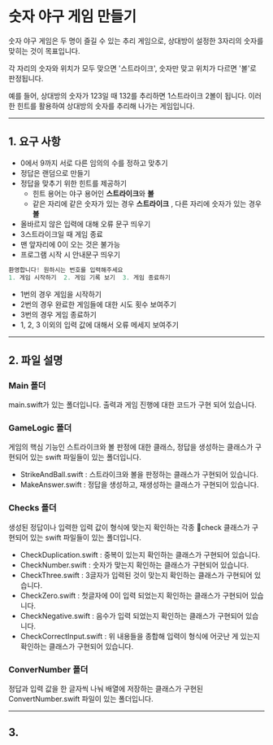 # 숫자 야구 게임 만들기

숫자 야구 게임은 두 명이 즐길 수 있는 추리 게임으로, 상대방이 설정한 3자리의 숫자를 맞히는 것이 목표입니다. 

각 자리의 숫자와 위치가 모두 맞으면 '스트라이크', 숫자만 맞고 위치가 다르면 '볼'로 판정됩니다. 

예를 들어, 상대방의 숫자가 123일 때 132를 추리하면 1스트라이크 2볼이 됩니다. 이러한 힌트를 활용하여 상대방의 숫자를 추리해 나가는 게임입니다.

---

## 1. 요구 사항
+   0에서 9까지 서로 다른 임의의 수를 정하고 맞추기
+   정답은 랜덤으로 만들기
+   정답을 맞추기 위한 힌트를 제공하기
    +   힌트 용어는 야구 용어인 **스트라이크**와 **볼**
    +   같은 자리에 같은 숫자가 있는 경우 **스트라이크** , 다른 자리에 숫자가 있는 경우 **볼**
+   올바르지 않은 입력에 대해 오류 문구 띄우기
+   3스트라이크일 때 게임 종료
+   맨 앞자리에 0이 오는 것은 불가능
+   프로그램 시작 시 안내문구 띄우기
```swift
환영합니다! 원하시는 번호를 입력해주세요
1. 게임 시작하기  2. 게임 기록 보기  3. 게임 종료하기
```
+   1번의 경우 게임을 시작하기
+   2번의 경우 완료한 게임들에 대한 시도 횟수 보여주기
+   3번의 경우 게임 종료하기
+   1, 2, 3 이외의 입력 값에 대해서 오류 메세지 보여주기

---

## 2. 파일 설명
### Main 폴더

main.swift가 있는 폴더입니다. 출력과 게임 진행에 대한 코드가 구현 되어 있습니다.

### GameLogic 폴더
게임의 핵심 기능인 스트라이크와 볼 판정에 대한 클래스, 정답을 생성하는 클래스가 구현되어 있는 swift 파일들이 있는 폴더입니다.
+ StrikeAndBall.swift : 스트라이크와 볼을 판정하는 클래스가 구현되어 있습니다.
+ MakeAnswer.swift : 정답을 생성하고, 재생성하는 클래스가 구현되어 있습니다.

### Checks 폴더
생성된 정답이나 입력한 입력 값이 형식에 맞는지 확인하는 각종 check 클래스가 구현되어 있는 swift 파일들이 있는 폴더입니다.

+   CheckDuplication.swift : 중복이 있는지 확인하는 클래스가 구현되어 있습니다.
+   CheckNumber.swift : 숫자가 맞는지 확인하는 클래스가 구현되어 있습니다.
+   CheckThree.swift : 3글자가 입력된 것이 맞는지 확인하는 클래스가 구현되어 있습니다.
+   CheckZero.swift : 첫글자에 0이 입력 되었는지 확인하는 클래스가 구현되어 있습니다.
+   CheckNegative.swift : 음수가 입력 되었는지 확인하는 클래스가 구현되어 있습니다.
+   CheckCorrectInput.swift : 위 내용들을 종합해 입력이 형식에 어긋난 게 있는지 확인하는 클래스가 구현되어 있습니다.

### ConverNumber 폴더
정답과 입력 값을 한 글자씩 나눠 배열에 저장하는 클래스가 구현된 ConvertNumber.swift 파일이 있는 폴더입니다. 

---

## 3. 
